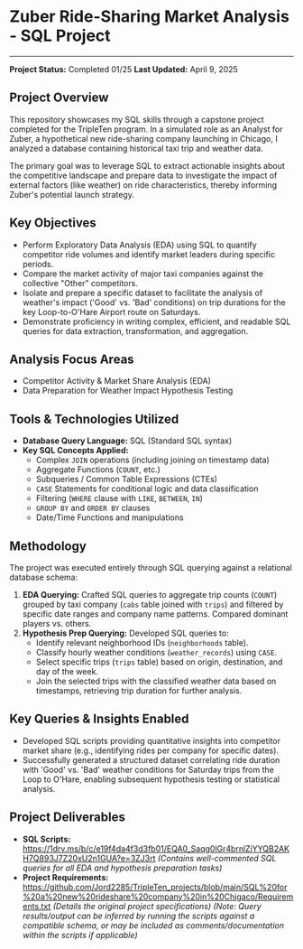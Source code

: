 # Zuber Ride-Sharing Market Analysis - SQL Project

---

**Project Status:** Completed 01/25
**Last Updated:** April 9, 2025

## Project Overview

This repository showcases my SQL skills through a capstone project completed for the TripleTen program. In a simulated role as an Analyst for Zuber, a hypothetical new ride-sharing company launching in Chicago, I analyzed a database containing historical taxi trip and weather data.

The primary goal was to leverage SQL to extract actionable insights about the competitive landscape and prepare data to investigate the impact of external factors (like weather) on ride characteristics, thereby informing Zuber's potential launch strategy.

## Key Objectives

* Perform Exploratory Data Analysis (EDA) using SQL to quantify competitor ride volumes and identify market leaders during specific periods.
* Compare the market activity of major taxi companies against the collective "Other" competitors.
* Isolate and prepare a specific dataset to facilitate the analysis of weather's impact ('Good' vs. 'Bad' conditions) on trip durations for the key Loop-to-O'Hare Airport route on Saturdays.
* Demonstrate proficiency in writing complex, efficient, and readable SQL queries for data extraction, transformation, and aggregation.

## Analysis Focus Areas

* Competitor Activity & Market Share Analysis (EDA)
* Data Preparation for Weather Impact Hypothesis Testing

## Tools & Technologies Utilized

* **Database Query Language:** SQL (Standard SQL syntax)
* **Key SQL Concepts Applied:**
    * Complex `JOIN` operations (including joining on timestamp data)
    * Aggregate Functions (`COUNT`, etc.)
    * Subqueries / Common Table Expressions (CTEs)
    * `CASE` Statements for conditional logic and data classification
    * Filtering (`WHERE` clause with `LIKE`, `BETWEEN`, `IN`)
    * `GROUP BY` and `ORDER BY` clauses
    * Date/Time Functions and manipulations

## Methodology

The project was executed entirely through SQL querying against a relational database schema:

1.  **EDA Querying:** Crafted SQL queries to aggregate trip counts (`COUNT`) grouped by taxi company (`cabs` table joined with `trips`) and filtered by specific date ranges and company name patterns. Compared dominant players vs. others.
2.  **Hypothesis Prep Querying:** Developed SQL queries to:
    * Identify relevant neighborhood IDs (`neighborhoods` table).
    * Classify hourly weather conditions (`weather_records`) using `CASE`.
    * Select specific trips (`trips` table) based on origin, destination, and day of the week.
    * Join the selected trips with the classified weather data based on timestamps, retrieving trip duration for further analysis.

## Key Queries & Insights Enabled

* Developed SQL scripts providing quantitative insights into competitor market share (e.g., identifying rides per company for specific dates).
* Successfully generated a structured dataset correlating ride duration with 'Good' vs. 'Bad' weather conditions for Saturday trips from the Loop to O'Hare, enabling subsequent hypothesis testing or statistical analysis.

## Project Deliverables

* **SQL Scripts:** https://1drv.ms/b/c/e19f4da4f3d3fb01/EQA0_Saqg0lGr4brnlZjYYQB2AKH7Q893J7Z20xU2n1GUA?e=3ZJ3rt
    *(Contains well-commented SQL queries for all EDA and hypothesis preparation tasks)*
* **Project Requirements:** https://github.com/Jord2285/TripleTen_projects/blob/main/SQL%20for%20a%20new%20rideshare%20company%20in%20Chigaco/Requirements.txt *(Details the original project specifications)*
    *(Note: Query results/output can be inferred by running the scripts against a compatible schema, or may be included as comments/documentation within the scripts if applicable)*
